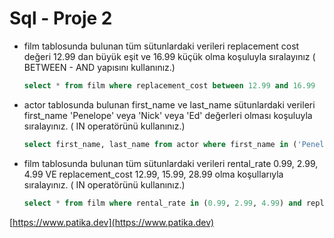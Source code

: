 # Sql - Proje 2

- film tablosunda bulunan tüm sütunlardaki verileri replacement cost değeri 12.99 dan büyük eşit ve 16.99 küçük olma koşuluyla sıralayınız ( BETWEEN - AND yapısını kullanınız.)

  ```sql
  select * from film where replacement_cost between 12.99 and 16.99
  ```

- actor tablosunda bulunan first_name ve last_name sütunlardaki verileri first_name 'Penelope' veya 'Nick' veya 'Ed' değerleri olması koşuluyla sıralayınız. ( IN operatörünü kullanınız.)

  ```sql
  select first_name, last_name from actor where first_name in ('Penelope', 'Nick', 'Ed')
  ```

- film tablosunda bulunan tüm sütunlardaki verileri rental_rate 0.99, 2.99, 4.99 VE replacement_cost 12.99, 15.99, 28.99 olma koşullarıyla sıralayınız. ( IN operatörünü kullanınız.)
  ```sql
  select * from film where rental_rate in (0.99, 2.99, 4.99) and replacement_cost in (12.99, 15.99, 28.99 )
  ```

[https://www.patika.dev](https://www.patika.dev)
